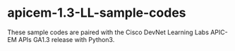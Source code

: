 # apicem-1.3-LL-sample-codes
These sample codes are paired with the Cisco DevNet Learning Labs APIC-EM APIs GA1.3 release with Python3. 
